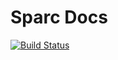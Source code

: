 # Sparc Docs

[![Build Status](https://travis-ci.org/Blackfynn/docs.sparc.science.svg?branch=master)](https://travis-ci.org/Blackfynn/docs.sparc.science)

